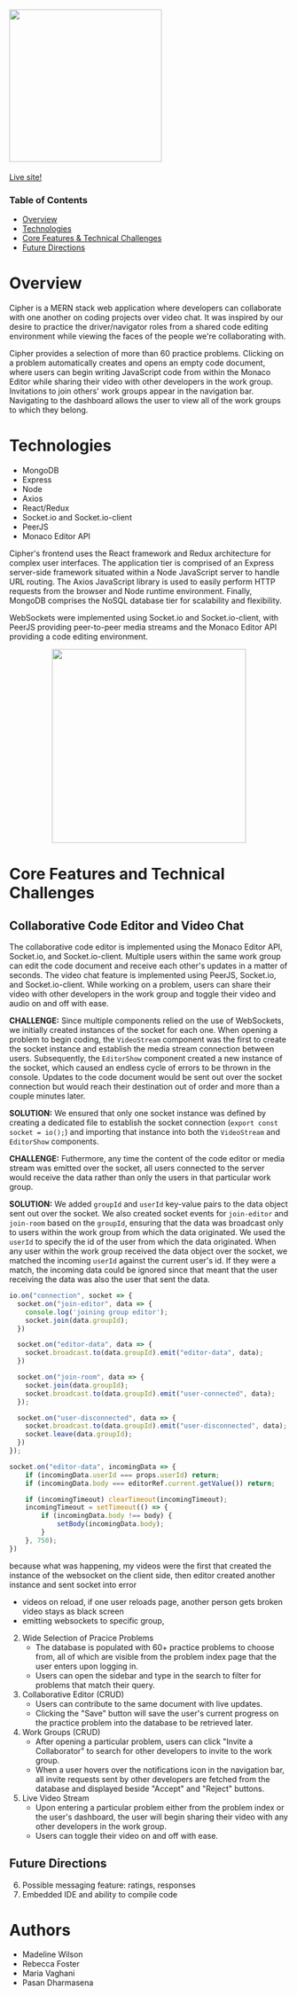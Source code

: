 # <img src="https://user-images.githubusercontent.com/88195745/144111561-57ebc1ba-1a5d-4eb3-a2c2-0a8c92dce455.png" width="275" height="auto">

<a href="https://cipher-mern.herokuapp.com/#/">Live site!</a>

### Table of Contents
- [Overview](#overview)
- [Technologies](#technologies)
- [Core Features & Technical Challenges](#core-features-and-technical-challenges)
- [Future Directions](#future-directions)

# Overview
Cipher is a MERN stack web application where developers can collaborate with one another on coding projects over video chat. It was inspired by our desire to practice the driver/navigator roles from a shared code editing environment while viewing the faces of the people we're collaborating with.

Cipher provides a selection of more than 60 practice problems. Clicking on a problem automatically creates and opens an empty code document, where users can begin writing JavaScript code from within the Monaco Editor while sharing their video with other developers in the work group. Invitations to join others' work groups appear in the navigation bar. Navigating to the dashboard allows the user to view all of the work groups to which they belong.

# Technologies
- MongoDB
- Express
- Node
- Axios
- React/Redux
- Socket.io and Socket.io-client
- PeerJS
- Monaco Editor API

Cipher's frontend uses the React framework and Redux architecture for complex user interfaces. The application tier is comprised of an Express server-side framework situated within a Node JavaScript server to handle URL routing. The Axios JavaScript library is used to easily perform HTTP requests from the browser and Node runtime environment. Finally, MongoDB comprises the NoSQL database tier for scalability and flexibility.

WebSockets were implemented using Socket.io and Socket.io-client, with PeerJS providing peer-to-peer media streams and the Monaco Editor API providing a code editing environment.

<p align="center">
    <img src="https://user-images.githubusercontent.com/88195745/144267371-184d69ce-66c3-4b0e-a3b4-8f42cec869af.gif" height="350px" width="auto" />
</p>

# Core Features and Technical Challenges

## Collaborative Code Editor and Video Chat
The collaborative code editor is implemented using the Monaco Editor API, Socket.io, and Socket.io-client. Multiple users within the same work group can edit the code document and receive each other's updates in a matter of seconds. The video chat feature is implemented using PeerJS, Socket.io, and Socket.io-client. While working on a problem, users can share their video with other developers in the work group and toggle their video and audio on and off with ease.

**CHALLENGE:** Since multiple components relied on the use of WebSockets, we initially created instances of the socket for each one. When opening a problem to begin coding, the `VideoStream` component was the first to create the socket instance and establish the media stream connection between users. Subsequently, the `EditorShow` component created a new instance of the socket, which caused an endless cycle of errors to be thrown in the console. Updates to the code document would be sent out over the socket connection but would reach their destination out of order and more than a couple minutes later.

**SOLUTION:** We ensured that only one socket instance was defined by creating a dedicated file to establish the socket connection (`export const socket = io();`) and importing that instance into both the `VideoStream` and `EditorShow` components.

**CHALLENGE:** Futhermore, any time the content of the code editor or media stream was emitted over the socket, all users connected to the server would receive the data rather than only the users in that particular work group.

**SOLUTION:** We added `groupId` and `userId` key-value pairs to the data object sent out over the socket. We also created socket events for `join-editor` and `join-room` based on the `groupId`, ensuring that the data was broadcast only to users within the work group from which the data originated. We used the `userId` to specify the id of the user from which the data originated. When any user within the work group received the data object over the socket, we matched the incoming `userId` against the current user's id. If they were a match, the incoming data could be ignored since that meant that the user receiving the data was also the user that sent the data.

```javascript
io.on("connection", socket => {
  socket.on("join-editor", data => {
    console.log('joining group editor');
    socket.join(data.groupId);
  })

  socket.on("editor-data", data => {
    socket.broadcast.to(data.groupId).emit("editor-data", data);
  })

  socket.on("join-room", data => {
    socket.join(data.groupId);
    socket.broadcast.to(data.groupId).emit("user-connected", data);
  });

  socket.on("user-disconnected", data => {
    socket.broadcast.to(data.groupId).emit("user-disconnected", data);
    socket.leave(data.groupId);
  })
});
```

```javascript
socket.on("editor-data", incomingData => {
    if (incomingData.userId === props.userId) return;
    if (incomingData.body === editorRef.current.getValue()) return;

    if (incomingTimeout) clearTimeout(incomingTimeout);
    incomingTimeout = setTimeout(() => {
        if (incomingData.body !== body) {
            setBody(incomingData.body);
        }
    }, 750);
})
```

because what was happening, my videos were the first that created the instance of the websocket on the client side, then editor created another instance and sent socket into error



- videos on reload, if one user reloads page, another person gets broken video stays as black screen
- emitting websockets to specific group,
2. Wide Selection of Pracice Problems
    - The database is populated with 60+ practice problems to choose from, all of which are visible from the problem index page that the user enters upon logging in.
    - Users can open the sidebar and type in the search to filter for problems that match their query.
3. Collaborative Editor (CRUD)
    - Users can contribute to the same document with live updates.
    - Clicking the "Save" button will save the user's current progress on the practice problem into the database to be retrieved later.
4. Work Groups (CRUD)
    - After opening a particular problem, users can click "Invite a Collaborator" to search for other developers to invite to the work group.
    - When a user hovers over the notifications icon in the navigation bar, all invite requests sent by other developers are fetched from the database and displayed beside "Accept" and "Reject" buttons.
5. Live Video Stream
    - Upon entering a particular problem either from the problem index or the user's dashboard, the user will begin sharing their video with any other developers in the work group.
    - Users can toggle their video on and off with ease.

## Future Directions
6. Possible messaging feature: ratings, responses
7. Embedded IDE and ability to compile code

# Authors
- Madeline Wilson
- Rebecca Foster
- Maria Vaghani
- Pasan Dharmasena

